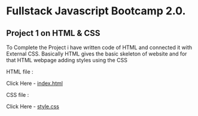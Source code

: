 # Fullstack Javascript Bootcamp 2.0.
## Project 1 on HTML & CSS
To Complete the Project i have written code of HTML and connected it with External CSS.
Basically HTML gives the basic skeleton of website and for that HTML webpage adding styles using the CSS

HTML file :

Click Here - [index.html](https://github.com/saibhargav0701/FSJS-2.0/blob/main/Projects%20HTML%20%2B%20CSS/Project%201/index.html)

CSS file :

Click Here - [style.css](https://github.com/saibhargav0701/FSJS-2.0/blob/main/Projects%20HTML%20%2B%20CSS/Project%201/style.css)
